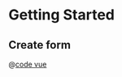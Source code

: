 # Getting Started

## Create form 

<ExampleBlock>
  <ExampleItem title="Code">

@[code vue](../.vuepress/components/BaseForm.vue)

  </ExampleItem>
  <ExampleItem title="Result">

<BaseForm />

  </ExampleItem>
</ExampleBlock>